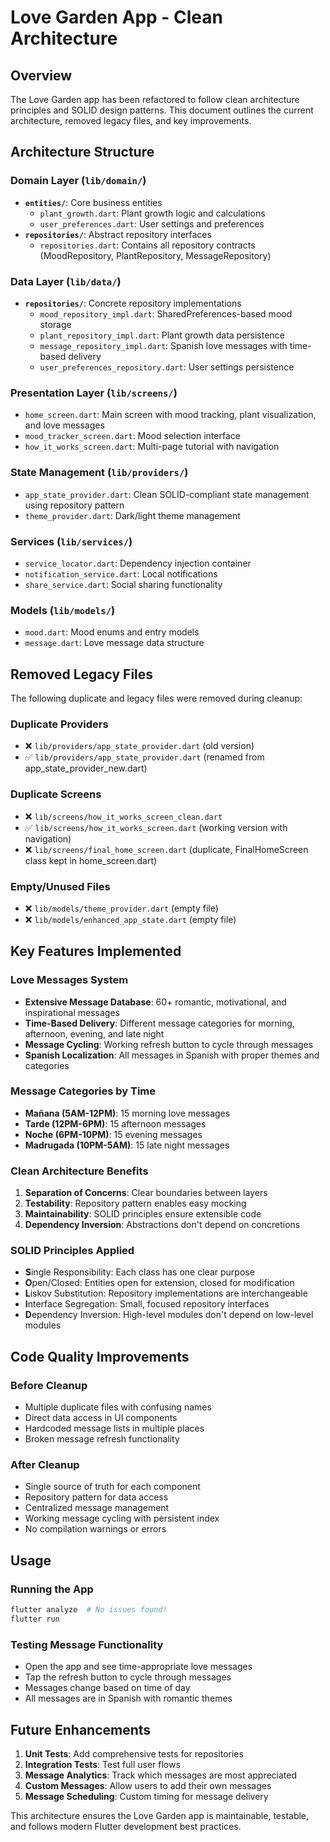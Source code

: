 # Love Garden App - Clean Architecture

## Overview

The Love Garden app has been refactored to follow clean architecture principles and SOLID design patterns. This document outlines the current architecture, removed legacy files, and key improvements.

## Architecture Structure

### Domain Layer (`lib/domain/`)
- **`entities/`**: Core business entities
  - `plant_growth.dart`: Plant growth logic and calculations
  - `user_preferences.dart`: User settings and preferences
- **`repositories/`**: Abstract repository interfaces
  - `repositories.dart`: Contains all repository contracts (MoodRepository, PlantRepository, MessageRepository)

### Data Layer (`lib/data/`)
- **`repositories/`**: Concrete repository implementations
  - `mood_repository_impl.dart`: SharedPreferences-based mood storage
  - `plant_repository_impl.dart`: Plant growth data persistence
  - `message_repository_impl.dart`: Spanish love messages with time-based delivery
  - `user_preferences_repository.dart`: User settings persistence

### Presentation Layer (`lib/screens/`)
- `home_screen.dart`: Main screen with mood tracking, plant visualization, and love messages
- `mood_tracker_screen.dart`: Mood selection interface
- `how_it_works_screen.dart`: Multi-page tutorial with navigation

### State Management (`lib/providers/`)
- `app_state_provider.dart`: Clean SOLID-compliant state management using repository pattern
- `theme_provider.dart`: Dark/light theme management

### Services (`lib/services/`)
- `service_locator.dart`: Dependency injection container
- `notification_service.dart`: Local notifications
- `share_service.dart`: Social sharing functionality

### Models (`lib/models/`)
- `mood.dart`: Mood enums and entry models
- `message.dart`: Love message data structure

## Removed Legacy Files

The following duplicate and legacy files were removed during cleanup:

### Duplicate Providers
- ❌ `lib/providers/app_state_provider.dart` (old version)
- ✅ `lib/providers/app_state_provider.dart` (renamed from app_state_provider_new.dart)

### Duplicate Screens
- ❌ `lib/screens/how_it_works_screen_clean.dart`
- ✅ `lib/screens/how_it_works_screen.dart` (working version with navigation)
- ❌ `lib/screens/final_home_screen.dart` (duplicate, FinalHomeScreen class kept in home_screen.dart)

### Empty/Unused Files
- ❌ `lib/models/theme_provider.dart` (empty file)
- ❌ `lib/models/enhanced_app_state.dart` (empty file)

## Key Features Implemented

### Love Messages System
- **Extensive Message Database**: 60+ romantic, motivational, and inspirational messages
- **Time-Based Delivery**: Different message categories for morning, afternoon, evening, and late night
- **Message Cycling**: Working refresh button to cycle through messages
- **Spanish Localization**: All messages in Spanish with proper themes and categories

### Message Categories by Time
- **Mañana (5AM-12PM)**: 15 morning love messages
- **Tarde (12PM-6PM)**: 15 afternoon messages  
- **Noche (6PM-10PM)**: 15 evening messages
- **Madrugada (10PM-5AM)**: 15 late night messages

### Clean Architecture Benefits
1. **Separation of Concerns**: Clear boundaries between layers
2. **Testability**: Repository pattern enables easy mocking
3. **Maintainability**: SOLID principles ensure extensible code
4. **Dependency Inversion**: Abstractions don't depend on concretions

### SOLID Principles Applied
- **S**ingle Responsibility: Each class has one clear purpose
- **O**pen/Closed: Entities open for extension, closed for modification
- **L**iskov Substitution: Repository implementations are interchangeable
- **I**nterface Segregation: Small, focused repository interfaces
- **D**ependency Inversion: High-level modules don't depend on low-level modules

## Code Quality Improvements

### Before Cleanup
- Multiple duplicate files with confusing names
- Direct data access in UI components
- Hardcoded message lists in multiple places
- Broken message refresh functionality

### After Cleanup
- Single source of truth for each component
- Repository pattern for data access
- Centralized message management
- Working message cycling with persistent index
- No compilation warnings or errors

## Usage

### Running the App
```bash
flutter analyze  # No issues found!
flutter run
```

### Testing Message Functionality
- Open the app and see time-appropriate love messages
- Tap the refresh button to cycle through messages
- Messages change based on time of day
- All messages are in Spanish with romantic themes

## Future Enhancements

1. **Unit Tests**: Add comprehensive tests for repositories
2. **Integration Tests**: Test full user flows
3. **Message Analytics**: Track which messages are most appreciated
4. **Custom Messages**: Allow users to add their own messages
5. **Message Scheduling**: Custom timing for message delivery

This architecture ensures the Love Garden app is maintainable, testable, and follows modern Flutter development best practices.
